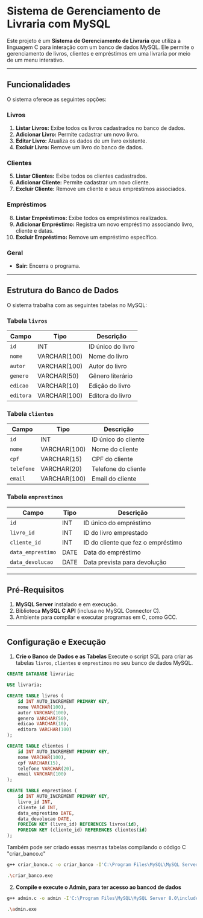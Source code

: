 # Sistema de Gerenciamento de Livraria com MySQL

Este projeto é um **Sistema de Gerenciamento de Livraria** que utiliza a linguagem C para interação com um banco de dados MySQL. Ele permite o gerenciamento de livros, clientes e empréstimos em uma livraria por meio de um menu interativo.  

---

## **Funcionalidades**

O sistema oferece as seguintes opções:  

### **Livros**
1. **Listar Livros:** Exibe todos os livros cadastrados no banco de dados.  
2. **Adicionar Livro:** Permite cadastrar um novo livro.  
3. **Editar Livro:** Atualiza os dados de um livro existente.  
4. **Excluir Livro:** Remove um livro do banco de dados.  

### **Clientes**
5. **Listar Clientes:** Exibe todos os clientes cadastrados.  
6. **Adicionar Cliente:** Permite cadastrar um novo cliente.  
7. **Excluir Cliente:** Remove um cliente e seus empréstimos associados.  

### **Empréstimos**
8. **Listar Empréstimos:** Exibe todos os empréstimos realizados.  
9. **Adicionar Empréstimo:** Registra um novo empréstimo associando livro, cliente e datas.  
10. **Excluir Empréstimo:** Remove um empréstimo específico.  

### **Geral**
- **Sair:** Encerra o programa.  

---

## **Estrutura do Banco de Dados**

O sistema trabalha com as seguintes tabelas no MySQL:  

### **Tabela `livros`**
| Campo     | Tipo        | Descrição             |
|-----------|-------------|-----------------------|
| `id`      | INT         | ID único do livro     |
| `nome`    | VARCHAR(100)| Nome do livro         |
| `autor`   | VARCHAR(100)| Autor do livro        |
| `genero`  | VARCHAR(50) | Gênero literário      |
| `edicao`  | VARCHAR(10) | Edição do livro       |
| `editora` | VARCHAR(100)| Editora do livro      |

### **Tabela `clientes`**
| Campo     | Tipo        | Descrição            |
|-----------|-------------|----------------------|
| `id`      | INT         | ID único do cliente  |
| `nome`    | VARCHAR(100)| Nome do cliente      |
| `cpf`     | VARCHAR(15) | CPF do cliente       |
| `telefone`| VARCHAR(20) | Telefone do cliente  |
| `email`   | VARCHAR(100)| Email do cliente     |

### **Tabela `emprestimos`**
| Campo             | Tipo        | Descrição                          |
|--------------------|-------------|------------------------------------|
| `id`              | INT         | ID único do empréstimo             |
| `livro_id`        | INT         | ID do livro emprestado             |
| `cliente_id`      | INT         | ID do cliente que fez o empréstimo |
| `data_emprestimo` | DATE        | Data do empréstimo                 |
| `data_devolucao`  | DATE        | Data prevista para devolução        |

---

## **Pré-Requisitos**

1. **MySQL Server** instalado e em execução.
2. Biblioteca **MySQL C API** (inclusa no MySQL Connector C).
3. Ambiente para compilar e executar programas em C, como GCC.

---

## **Configuração e Execução**

1. **Crie o Banco de Dados e as Tabelas**
   Execute o script SQL para criar as tabelas `livros`, `clientes` e `emprestimos` no seu banco de dados MySQL.

```sql
CREATE DATABASE livraria;

USE livraria;

CREATE TABLE livros (
    id INT AUTO_INCREMENT PRIMARY KEY,
    nome VARCHAR(100),
    autor VARCHAR(100),
    genero VARCHAR(50),
    edicao VARCHAR(10),
    editora VARCHAR(100)
);

CREATE TABLE clientes (
    id INT AUTO_INCREMENT PRIMARY KEY,
    nome VARCHAR(100),
    cpf VARCHAR(15),
    telefone VARCHAR(20),
    email VARCHAR(100)
);

CREATE TABLE emprestimos (
    id INT AUTO_INCREMENT PRIMARY KEY,
    livro_id INT,
    cliente_id INT,
    data_emprestimo DATE,
    data_devolucao DATE,
    FOREIGN KEY (livro_id) REFERENCES livros(id),
    FOREIGN KEY (cliente_id) REFERENCES clientes(id)
);
```
Também pode ser criado essas mesmas tabelas compilando o código C "criar_banco.c"
```bash
g++ criar_banco.c -o criar_banco -I'C:\Program Files\MySQL\MySQL Server 8.0\include' -L'C:\Program Files\MySQL\MySQL Server 8.0\lib' -lmysql

.\criar_banco.exe
```

2. **Compile e execute o Admin, para ter acesso ao bancod de dados**
```bash
g++ admin.c -o admin -I'C:\Program Files\MySQL\MySQL Server 8.0\include' -L'C:\Program Files\MySQL\MySQL Server 8.0\lib' -lmysql

.\admin.exe
```
